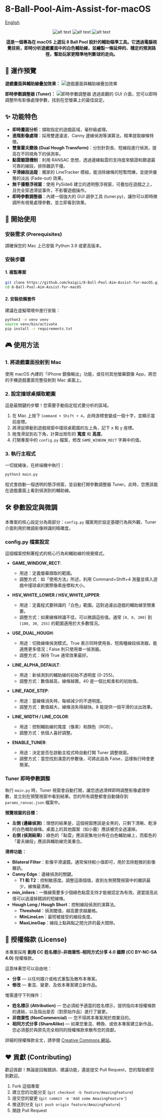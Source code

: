# 8-Ball-Pool-Aim-Assist-for-macOS

[English](README.md)

<div align="center">

![alt text](https://img.shields.io/badge/macOS-12.0%2B-blue)
![alt text](https://img.shields.io/badge/Python-3.9%2B-green)
![alt text](https://img.shields.io/badge/License-CC%20BY--NC--SA%204.0-lightgrey.svg)

**這是一個專為在 macOS 上遊玩 8 Ball Pool 設計的輔助瞄準工具。它透過電腦視覺技術，即時分析遊戲畫面中的白色輔助線，並繪製一條延伸的、穩定的預測路徑，幫助玩家更精準地判斷球的走向。**

</div>

## 📸 運作預覽

**遊戲畫面與輔助線疊加效果：**
![遊戲畫面與輔助線疊加效果](https://github.com/user-attachments/assets/235f035f-c62a-4296-b3be-0e59e63aa2ff)

**即時參數調整器 (Tuner)：**
![即時參數調整器](https://github.com/user-attachments/assets/2466d522-b804-441a-806f-cc8960a21d72)
透過直觀的 GUI 介面，您可以即時調整所有影像處理參數，找到在您螢幕上的最佳設定。

## ✨ 功能特色

- **即時畫面分析**：擷取指定的遊戲區域，毫秒級處理。
- **進階影像處理**：採用雙邊濾波、Canny 邊緣偵測等演算法，精準提取線條特徵。
- **雙重霍夫變換 (Dual Hough Transform)**：分別針對長、短線段進行偵測，提高在不同視角下的偵測率。
- **點雲驗證機制**：利用 RANSAC 思想，透過邊緣點雲的支持度來驗證和篩選最可靠的線段，排除雜訊干擾。
- **平滑線段追蹤**：獨家的 LineTracker 模組，能消除線條的短暫閃爍，並提供優雅的淡出 (Fade-out) 效果。
- **無干擾懸浮視窗**：使用 PySide6 建立的透明懸浮視窗，可疊加在遊戲之上，且完全穿透滑鼠事件，不影響遊戲操作。
- **即時參數調整器**：內建一個強大的 GUI 調參工具 (tuner.py)，讓你可以即時微調所有視覺處理參數，並立即看到效果。

## 🚀 開始使用

### 安裝需求 (Prerequisites)
請確保您的 Mac 上已安裝 Python 3.9 或更高版本。

### 安裝步驟

#### 1. 複製專案
```bash
git clone https://github.com/kaigii/8-Ball-Pool-Aim-Assist-for-macOS.git
cd 8-Ball-Pool-Aim-Assist-for-macOS
```

#### 2. 安裝依賴套件
建議在虛擬環境中進行安裝：
```bash
python3 -m venv venv
source venv/bin/activate
pip install -r requirements.txt
```

## 🎮 使用方法

### 1. 將遊戲畫面投射到 Mac
使用 macOS 內建的「iPhone 鏡像輸出」功能，或任何其他螢幕鏡像 App，將您的手機遊戲畫面完整投射到 Mac 桌面上。

### 2. 設定撞球桌擷取範圍
這是最關鍵的步驟！您需要手動指定程式要分析的區域。

1. 在 Mac 上按下 `Command + Shift + 4`，此時游標會變成一個十字，並顯示當前座標。
2. 將滑鼠移動到遊戲視窗中撞球桌範圍的左上角，記下 x 和 y 座標。
3. 拖曳滑鼠到右下角，計算出矩形的 **寬度** 和 **高度**。
4. 打開專案中的 `config.py` 檔案，修改 `GAME_WINDOW_RECT` 字典中的值。

### 3. 執行主程式
一切就緒後，在終端機中執行：
```bash
python3 main.py
```

程式會啟動一個透明的懸浮視窗，並自動打開參數調整器 Tuner。此時，您應該能在遊戲畫面上看到偵測到的輔助線。

## 🛠️ 參數設定與微調

本專案的核心設定分為兩部分：`config.py` 檔案用於設定基礎行為與外觀，Tuner 介面則用於微調影像辨識的精確度。

### config.py 檔案設定
這個檔案控制著程式的核心行為和輔助線的視覺樣式。

- **GAME_WINDOW_RECT**:
  - 用途：定義螢幕擷取的範圍。
  - 調整方式：如「使用方法」所述，利用 Command+Shift+4 測量並填入遊戲中撞球桌的實際像素座標和大小。

- **HSV_WHITE_LOWER / HSV_WHITE_UPPER**:
  - 用途：定義程式要辨識的「白色」範圍。這對過濾出遊戲的輔助線至關重要。
  - 調整方式：如果線條辨識不佳，可以微調這些值。通常 `[0, 0, 200]` 到 `[180, 30, 255]` 的範圍適用於大多數情況。

- **USE_DUAL_HOUGH**:
  - 用途：切換線條偵測模式。True 表示同時使用長、短兩種線段偵測器，能適應更多情況；False 則只使用單一偵測器。
  - 調整方式：保持 True 通常效果最好。

- **LINE_ALPHA_DEFAULT**:
  - 用途：新偵測到的輔助線的初始不透明度 (0-255)。
  - 調整方式：數值越高，線條越實。40 是一個比較柔和的初始值。

- **LINE_FADE_STEP**:
  - 用途：當線條消失時，每幀減少的不透明度。
  - 調整方式：數值越大，線條消失得越快。8 能提供一個平滑的淡出效果。

- **LINE_WIDTH / LINE_COLOR**:
  - 用途：控制輔助線的寬度（像素）和顏色（RGB）。
  - 調整方式：依個人喜好調整。

- **ENABLE_TUNER**:
  - 用途：決定是否在啟動主程式時自動打開 Tuner 調整視窗。
  - 調整方式：當您找到滿意的參數後，可將此設為 False，這樣執行時會更簡潔。

### Tuner 即時參數調整
執行 `main.py` 時，Tuner 視窗會自動打開，讓您透過滑桿即時調整影像處理參數，並立刻在預覽視窗中看到結果。您的所有調整都會自動儲存到 `params_ransac.json` 檔案中。

**預覽視窗的目標：**
- **左側 (邊緣偵測)**：理想的結果是，這個視窗應該是全黑的，只剩下清晰、乾淨的白色輔助線條。桌面上的其他圖案（如小鹿）應該被完全過濾掉。
- **右側 (偵測結果)**：綠色的「點雲」應該密集地分佈在白色輔助線上，而藍色的「霍夫線段」應該與輔助線完美重合。

**滑桿功能：**
- **Bilateral Filter**：影像平滑濾鏡。通常保持較小值即可，用於去除輕微的影像雜訊。
- **Canny Edge**：邊緣偵測的關鍵。
  - **T1 和 T2**：控制敏感度。調整這兩個值，直到左側預覽視窗中的雜訊最少，線條最清晰。
- **min_inliers**：一條線需要多少個綠色點雲支持才能被認定為有效。適當提高此值可以過濾掉錯誤的短線條。
- **Hough Long / Hough Short**：控制線段偵測的演算法。
  - **Threshold**：偵測閾值，越高要求越嚴格。
  - **MinLineLen**：最短被接受的線段長度。
  - **MaxLineGap**：線段上點與點之間允許的最大間隙。

## 📄 授權條款 (License)

本專案採用 **創用 CC 姓名標示-非商業性-相同方式分享 4.0 國際 (CC BY-NC-SA 4.0)** 授權條款。

這意味著您可以自由地：
- **分享** — 以任何媒介或格式重製及散布本專案。
- **修改** — 重混、變更、及依本專案建立新作品。

惟需遵守下列條件：
- **姓名標示 (Attribution)** — 您必須給予適當的姓名標示，提供指向本授權條款的連結，以及指出是否（對原始作品）進行了變更。
- **非商業性 (NonCommercial)** — 您不得將本專案用於商業目的。
- **相同方式分享 (ShareAlike)** — 如果您重混、轉換、或依本專案建立新作品，您必須基於與原先完全相同的授權條款來散布您的貢獻。

詳細的授權條款全文，請參閱 [Creative Commons 網站](https://creativecommons.org/licenses/by-nc-sa/4.0/)。

## ❤️ 貢獻 (Contributing)

歡迎貢獻！無論是回報錯誤、建議功能，還是提交 Pull Request，您的幫助都受到歡迎。

1. Fork 這個專案
2. 建立您的功能分支 (`git checkout -b feature/AmazingFeature`)
3. 提交您的變更 (`git commit -m 'Add some AmazingFeature'`)
4. 推送到分支 (`git push origin feature/AmazingFeature`)
5. 開啟 Pull Request

 